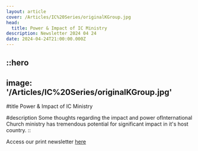 ```yaml
---
layout: article
cover: /Articles/IC%20Series/originalKGroup.jpg
head:
  title: Power & Impact of IC Ministry
description: Newsletter 2024 04 24
date: 2024-04-24T21:00:00.000Z
---
```


::hero
---
image: '/Articles/IC%20Series/originalKGroup.jpg'
---
#title
Power & Impact of IC Ministry

#description
Some thoughts regarding the impact and power ofInternational Church ministry has tremendous potential for significant impact in it's host country.
::

Access our print newsletter [here](https://therodys.com/communications/20240424/20240422%20-%20Newsletter%20Print%20Copy%20-%20IC%20Ministry.pdf)
